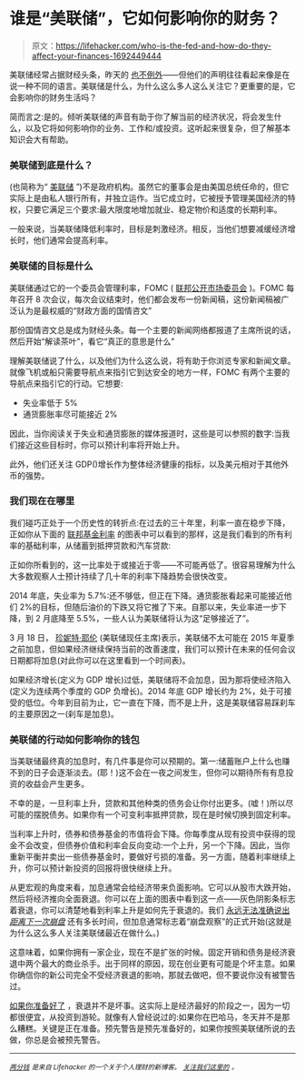 # 谁是“美联储”，它如何影响你的财务？

> 原文：<https://lifehacker.com/who-is-the-fed-and-how-do-they-affect-your-finances-1692449444>

美联储经常占据财经头条，昨天的 [也不例外](http://www.forbes.com/sites/billconerly/2015/03/19/the-federal-reserves-new-monetary-policy-statement-interest-rate-hike-to-be-postponed/)——但他们的声明往往看起来像是在说一种不同的语言。美联储是什么，为什么这么多人这么关注它？更重要的是，它会影响你的财务生活吗？



简而言之:是的。倾听美联储的声音有助于你了解当前的经济状况，将会发生什么，以及它将如何影响你的业务、工作和/或投资。这听起来很复杂，但了解基本知识会大有帮助。

### 美联储到底是什么？

(也简称为“ [美联储](http://en.wikipedia.org/wiki/Federal_Reserve_System) ”)不是政府机构。虽然它的董事会是由美国总统任命的，但它实际上是由私人银行所有，并独立运作。当它成立时，它被授予管理美国经济的特权，只要它满足三个要求:最大限度地增加就业、稳定物价和适度的长期利率。

一般来说，当美联储降低利率时，目标是刺激经济。相反，当他们想要减缓经济增长时，他们通常会提高利率。

### 美联储的目标是什么

美联储通过它的一个委员会管理利率，FOMC ( [联邦公开市场委员会](http://www.federalreserve.gov/monetarypolicy/fomc.htm) )。FOMC 每年召开 8 次会议，每次会议结束时，他们都会发布一份新闻稿，这份新闻稿被广泛认为是最权威的“财政方面的国情咨文”

那份国情咨文总是成为财经头条。每一个主要的新闻网络都报道了主席所说的话，然后开始“解读茶叶”，看它“真正的意思是什么”

理解美联储说了什么，以及他们为什么这么说，将有助于你浏览专家和新闻文章。就像飞机或船只需要导航点来指引它到达安全的地方一样，FOMC 有两个主要的导航点来指引它的行动。它想要:

*   失业率低于 5%
*   通货膨胀率尽可能接近 2%

因此，当你阅读关于失业和通货膨胀的媒体报道时，这些是可以参照的数字:当我们接近这些目标时，你可以预计利率将开始上升。

此外，他们还关注 GDP()增长作为整体经济健康的指标，以及美元相对于其他外币的强势。

### 我们现在在哪里

我们碰巧正处于一个历史性的转折点:在过去的三十年里，利率一直在稳步下降，正如你从下面的 [联邦基金利率](http://www.newyorkfed.org/markets/omo/dmm/fedfundsdata.cfm) 的图表中可以看到的那样，这是我们看到的所有利率的基础利率，从储蓄到抵押贷款和汽车贷款:

正如你所看到的，这一比率处于或接近于零——不可能再低了。很容易理解为什么大多数观察人士预计持续了几十年的利率下降趋势会很快改变。

2014 年底，失业率为 5.7%:还不够低，但正在下降。通货膨胀看起来可能接近他们 2%的目标，但随后油价的下跌又将它推了下来。自那以来，失业率进一步下降，到 2 月底降至 5.5%，一些人认为美联储将认为这“足够接近了”。

3 月 18 日， [珍妮特·耶伦](http://en.wikipedia.org/wiki/Janet_Yellen) (美联储现任主席)表示，美联储不太可能在 2015 年夏季之前加息，但如果经济继续保持当前的改善速度，我们可以预计在未来的任何会议日期都将加息(对此你可以在这里看到一个时间表)。

如果经济增长(定义为 GDP 增长)过低，美联储将不会加息，因为那将使经济陷入(定义为连续两个季度的 GDP 负增长)。2014 年底 GDP 增长约为 2%，处于可接受的低位。今年到目前为止，它一直在下降，而不是上升，这是美联储容易踩刹车的主要原因之一(刹车是加息)。

### 美联储的行动如何影响你的钱包

当美联储最终真的加息时，有几件事是你可以预期的。第一:储蓄账户上什么也赚不到的日子会逐渐淡去。(耶！)这不会在一夜之间发生，但你可以期待所有有息投资的收益会产生更多。

不幸的是，一旦利率上升，贷款和其他种类的债务会让你付出更多。(嘘！)所以尽可能的摆脱债务。如果你有一个可变利率抵押贷款，现在是时候切换到固定利率。

当利率上升时，债券和债券基金的市值将会下降。你每季度从现有投资中获得的现金不会改变，但债券价值和利率会反向变动:一个上升，另一个下降。因此，当你重新平衡并卖出一些债券基金时，要做好亏损的准备。另一方面，随着利率继续上升，你可以预计新投资的回报将很快继续上升。

从更宏观的角度来看，加息通常会给经济带来负面影响。它可以从股市大跌开始，然后将经济推向全面衰退。你可以在上面的图表中看到这一点——灰色阴影条标志着衰退，你可以清楚地看到利率上升是如何先于衰退的。我们 [永远无法准确说出*距离下一次崩盘*](https://lifehacker.com/is-the-stock-market-going-to-crash-soon-1690802962) 还有多长时间，但加息通常标志着“崩盘观察”的正式开始(这就是为什么这么多人关注美联储最近在做什么。)

这意味着，如果你拥有一家企业，现在不是扩张的时候。固定开销和债务是经济衰退中两个最大的商业杀手。出于同样的原因，现在创业更有可能是个坏主意。如果你确信你的新公司完全不受经济衰退的影响，那就去做吧，但不要说你没有被警告过。

[如果你准备好了](https://lifehacker.com/how-to-protect-your-retirement-fund-from-a-stock-market-1691700512) ，衰退并不是坏事。这实际上是经济最好的阶段之一，因为一切都很便宜，从投资到游轮。就像有人曾经说过的:如果你在巴哈马，冬天并不是那么糟糕。关键是正在准备。预先警告是预先准备好的，如果你按照美联储所说的去做，你总是会被预先警告。

* * *

[*<small>两分钱</small>*](http://ift.tt/MNrhmo) <small>*是来自 Lifehacker 的一个关于个人理财的新博客。*</small> [*<small>关注我们这里的</small>*](http://ift.tt/1cudqxU) <small>*。*</small>